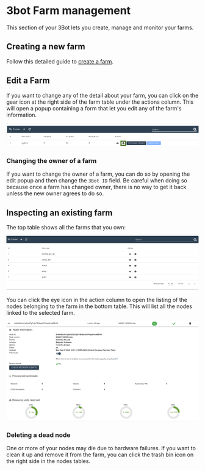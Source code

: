 # 3bot Farm management

This section of your 3Bot lets you create, manage and monitor your farms.

<!-- * [Monitoring the nodes health and usage](inspecting-an-existing-farm) -->

## Creating a new farm

Follow this detailed guide to [create a farm](threefold:farm_init).

## Edit a Farm

If you want to change any of the detail about your farm, you can click on the gear icon at the right side of the farm table under the actions column. This will open a popup containing a form that let you edit any of the farm's information.

![gear](img/3bot_farmmgmt_gear.png) 


### Changing the owner of a farm

If you want to change the owner of a farm, you can do so by opening the edit popup and then change the `3Bot ID` field. Be careful when doing so because once a farm has changed owner, there is no way to get it back unless the new owner agrees to do so.

## Inspecting an existing farm

The top table shows all the farms that you own:

![overview](img/farm_management_overview.png)

You can click the eye icon in the action column to open the listing of the nodes belonging to the farm in the bottom table. This will list all the nodes linked to the selected farm.

![nodes listing](img/farm_management_nodes.png)

### Deleting a dead node

One or more of your nodes may die due to hardware failures. If you want to clean it up and remove it from the farm, you can click the trash bin icon on the right side in the nodes tables.